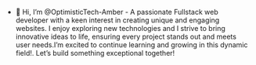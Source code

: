 - 👋 Hi, I’m @OptimisticTech-Amber  - A passionate Fullstack web developer with a keen interest in creating unique and engaging websites. I enjoy exploring new technologies and  I strive to bring innovative ideas to life, ensuring every project stands out and meets user needs.I’m excited to continue learning and growing in this dynamic field!. Let’s build something exceptional together!
